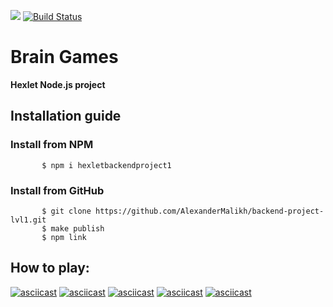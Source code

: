 <a href="https://codeclimate.com/github/AlexanderMalikh/backend-project-lvl1/maintainability"><img src="https://api.codeclimate.com/v1/badges/c63d9ea1671258e57e04/maintainability" /></a>
[![Build Status](https://travis-ci.org/AlexanderMalikh/backend-project-lvl1.svg?branch=master)](https://travis-ci.org/AlexanderMalikh/backend-project-lvl1)
# Brain Games
**Hexlet Node.js project**

##   Installation guide
###  Install from NPM

```
       $ npm i hexletbackendproject1
```

###  Install from GitHub

```
       $ git clone https://github.com/AlexanderMalikh/backend-project-lvl1.git
       $ make publish
       $ npm link
```

## How to play:
[![asciicast](https://asciinema.org/a/RbwhfTJgL8mPfJj2CQQ3OKYkb.svg)](https://asciinema.org/a/RbwhfTJgL8mPfJj2CQQ3OKYkb)
[![asciicast](https://asciinema.org/a/fBjjyDN7WAvk7doj3f11GAb9H.svg)](https://asciinema.org/a/fBjjyDN7WAvk7doj3f11GAb9H)
[![asciicast](https://asciinema.org/a/VfradvtcjQEDVYt5o33AvBLwi.svg)](https://asciinema.org/a/VfradvtcjQEDVYt5o33AvBLwi)
[![asciicast](https://asciinema.org/a/6fV5S2zltkVyK4FBUz4P9tO4J.svg)](https://asciinema.org/a/6fV5S2zltkVyK4FBUz4P9tO4J)
[![asciicast](https://asciinema.org/a/5MDEyceyEg0xsh8d3kP42ifOj.svg)](https://asciinema.org/a/5MDEyceyEg0xsh8d3kP42ifOj)
